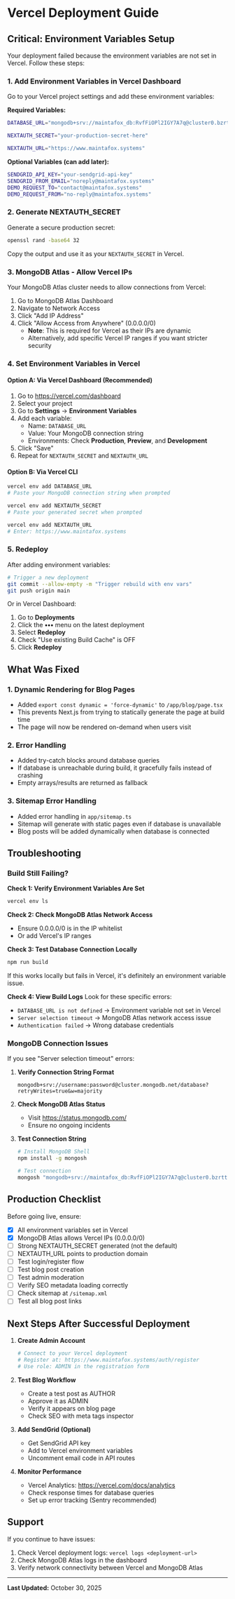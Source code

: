 # Vercel Deployment Guide

## Critical: Environment Variables Setup

Your deployment failed because the environment variables are not set in Vercel. Follow these steps:

### 1. Add Environment Variables in Vercel Dashboard

Go to your Vercel project settings and add these environment variables:

**Required Variables:**

```bash
DATABASE_URL="mongodb+srv://maintafox_db:RvfFiOPl2IGY7A7q@cluster0.bzrtt1v.mongodb.net/maintafox?retryWrites=true&w=majority&appName=Cluster0"

NEXTAUTH_SECRET="your-production-secret-here"

NEXTAUTH_URL="https://www.maintafox.systems"
```

**Optional Variables (can add later):**

```bash
SENDGRID_API_KEY="your-sendgrid-api-key"
SENDGRID_FROM_EMAIL="noreply@maintafox.systems"
DEMO_REQUEST_TO="contact@maintafox.systems"
DEMO_REQUEST_FROM="no-reply@maintafox.systems"
```

### 2. Generate NEXTAUTH_SECRET

Generate a secure production secret:

```bash
openssl rand -base64 32
```

Copy the output and use it as your `NEXTAUTH_SECRET` in Vercel.

### 3. MongoDB Atlas - Allow Vercel IPs

Your MongoDB Atlas cluster needs to allow connections from Vercel:

1. Go to MongoDB Atlas Dashboard
2. Navigate to Network Access
3. Click "Add IP Address"
4. Click "Allow Access from Anywhere" (0.0.0.0/0)
   - **Note**: This is required for Vercel as their IPs are dynamic
   - Alternatively, add specific Vercel IP ranges if you want stricter security

### 4. Set Environment Variables in Vercel

#### Option A: Via Vercel Dashboard (Recommended)

1. Go to https://vercel.com/dashboard
2. Select your project
3. Go to **Settings** → **Environment Variables**
4. Add each variable:
   - Name: `DATABASE_URL`
   - Value: Your MongoDB connection string
   - Environments: Check **Production**, **Preview**, and **Development**
5. Click "Save"
6. Repeat for `NEXTAUTH_SECRET` and `NEXTAUTH_URL`

#### Option B: Via Vercel CLI

```bash
vercel env add DATABASE_URL
# Paste your MongoDB connection string when prompted

vercel env add NEXTAUTH_SECRET
# Paste your generated secret when prompted

vercel env add NEXTAUTH_URL
# Enter: https://www.maintafox.systems
```

### 5. Redeploy

After adding environment variables:

```bash
# Trigger a new deployment
git commit --allow-empty -m "Trigger rebuild with env vars"
git push origin main
```

Or in Vercel Dashboard:

1. Go to **Deployments**
2. Click the **•••** menu on the latest deployment
3. Select **Redeploy**
4. Check "Use existing Build Cache" is OFF
5. Click **Redeploy**

## What Was Fixed

### 1. Dynamic Rendering for Blog Pages

- Added `export const dynamic = 'force-dynamic'` to `/app/blog/page.tsx`
- This prevents Next.js from trying to statically generate the page at build time
- The page will now be rendered on-demand when users visit

### 2. Error Handling

- Added try-catch blocks around database queries
- If database is unreachable during build, it gracefully fails instead of crashing
- Empty arrays/results are returned as fallback

### 3. Sitemap Error Handling

- Added error handling in `app/sitemap.ts`
- Sitemap will generate with static pages even if database is unavailable
- Blog posts will be added dynamically when database is connected

## Troubleshooting

### Build Still Failing?

**Check 1: Verify Environment Variables Are Set**

```bash
vercel env ls
```

**Check 2: Check MongoDB Atlas Network Access**

- Ensure 0.0.0.0/0 is in the IP whitelist
- Or add Vercel's IP ranges

**Check 3: Test Database Connection Locally**

```bash
npm run build
```

If this works locally but fails in Vercel, it's definitely an environment variable issue.

**Check 4: View Build Logs**
Look for these specific errors:

- `DATABASE_URL is not defined` → Environment variable not set in Vercel
- `Server selection timeout` → MongoDB Atlas network access issue
- `Authentication failed` → Wrong database credentials

### MongoDB Connection Issues

If you see "Server selection timeout" errors:

1. **Verify Connection String Format**

   ```
   mongodb+srv://username:password@cluster.mongodb.net/database?retryWrites=true&w=majority
   ```

2. **Check MongoDB Atlas Status**

   - Visit https://status.mongodb.com/
   - Ensure no ongoing incidents

3. **Test Connection String**

   ```bash
   # Install MongoDB Shell
   npm install -g mongosh

   # Test connection
   mongosh "mongodb+srv://maintafox_db:RvfFiOPl2IGY7A7q@cluster0.bzrtt1v.mongodb.net/maintafox"
   ```

## Production Checklist

Before going live, ensure:

- [x] All environment variables set in Vercel
- [x] MongoDB Atlas allows Vercel IPs (0.0.0.0/0)
- [ ] Strong NEXTAUTH_SECRET generated (not the default)
- [ ] NEXTAUTH_URL points to production domain
- [ ] Test login/register flow
- [ ] Test blog post creation
- [ ] Test admin moderation
- [ ] Verify SEO metadata loading correctly
- [ ] Check sitemap at `/sitemap.xml`
- [ ] Test all blog post links

## Next Steps After Successful Deployment

1. **Create Admin Account**

   ```bash
   # Connect to your Vercel deployment
   # Register at: https://www.maintafox.systems/auth/register
   # Use role: ADMIN in the registration form
   ```

2. **Test Blog Workflow**

   - Create a test post as AUTHOR
   - Approve it as ADMIN
   - Verify it appears on blog page
   - Check SEO with meta tags inspector

3. **Add SendGrid (Optional)**

   - Get SendGrid API key
   - Add to Vercel environment variables
   - Uncomment email code in API routes

4. **Monitor Performance**
   - Vercel Analytics: https://vercel.com/docs/analytics
   - Check response times for database queries
   - Set up error tracking (Sentry recommended)

## Support

If you continue to have issues:

1. Check Vercel deployment logs: `vercel logs <deployment-url>`
2. Check MongoDB Atlas logs in the dashboard
3. Verify network connectivity between Vercel and MongoDB Atlas

---

**Last Updated:** October 30, 2025
